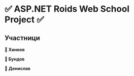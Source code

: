 # ✅ ASP.NET Roids Web School Project ✅

## Участници
**🚀 Хинков**

**🚀 Бундов**

**🚀 Денислав**

## 
